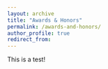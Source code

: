 ```yaml
---
layout: archive
title: "Awards & Honors"
permalink: /awards-and-honors/
author_profile: true
redirect_from:
---
```


This is a test! 